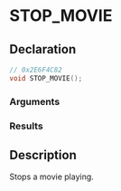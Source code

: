 # STOP_MOVIE

## Declaration
```cpp
// 0x2E6F4C82
void STOP_MOVIE();
```

### Arguments

### Results

## Description
Stops a movie playing.